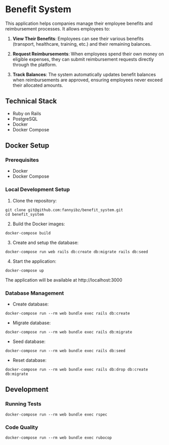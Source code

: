# Benefit System

This application helps companies manage their employee benefits and reimbursement processes. It allows employees to:

1. **View Their Benefits**: Employees can see their various benefits (transport, healthcare, training, etc.) and their remaining balances.

2. **Request Reimbursements**: When employees spend their own money on eligible expenses, they can submit reimbursement requests directly through the platform.

3. **Track Balances**: The system automatically updates benefit balances when reimbursements are approved, ensuring employees never exceed their allocated amounts.

## Technical Stack

- Ruby on Rails
- PostgreSQL
- Docker
- Docker Compose

## Docker Setup

### Prerequisites
- Docker
- Docker Compose

### Local Development Setup

1. Clone the repository:

```
git clone git@github.com:fannyibz/benefit_system.git
cd benefit_system
```

2. Build the Docker images:

```
docker-compose build
```

3. Create and setup the database:

```
docker-compose run web rails db:create db:migrate rails db:seed
```

4. Start the application:
  
```
docker-compose up
```

The application will be available at http://localhost:3000


### Database Management

- Create database:

```
docker-compose run --rm web bundle exec rails db:create
```

- Migrate database:

```
docker-compose run --rm web bundle exec rails db:migrate
```

- Seed database:

```
docker-compose run --rm web bundle exec rails db:seed
```

- Reset database:
  
```
docker-compose run --rm web bundle exec rails db:drop db:create db:migrate
```

## Development

### Running Tests

```
docker-compose run --rm web bundle exec rspec
```

### Code Quality

```
docker-compose run --rm web bundle exec rubocop
```
